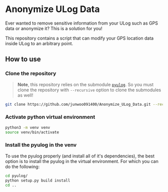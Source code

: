 # Anonymize ULog Data
Ever wanted to remove sensitive information from your ULog such as GPS data or anonymize it? This is a solution for you!

This repository contains a script that can modify your GPS location data inside ULog to an arbitrary point.

## How to use

### Clone the repository
> **Note**, this repository relies on the submodule [`pyulog`](https://github.com/PX4/pyulog). So you must clone the repository with `--recursive` option to clone the submodules as well!

```bash
git clone https://github.com/junwoo091400/Anonymize_ULog_Data.git --recursive
```

### Activate python virtual environment
```bash
python3 -m venv venv
source venv/bin/activate
```

### Install the pyulog in the venv
To use the pyulog properly (and install all of it's dependencies), the best option is to install the pyulog in the virtual environment. For which you can do the following:

```bash
cd pyulog/
python setup.py build install
cd ..
```

### 